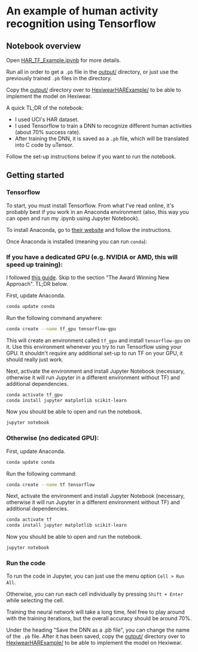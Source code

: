 # An example of human activity recognition using Tensorflow

## Notebook overview

Open [HAR_TF_Example.ipynb] for more details.

Run all in order to get a `.pb` file in the [output/] directory, or just use the previously trained `.pb` files in the directory.

Copy the [output/] directory over to [HexiwearHARExample/] to be able to implement the model on Hexiwear.

A quick TL;DR of the notebook:

  - I used UCI's HAR dataset.
  - I used Tensorflow to train a DNN to recognize different human activities (about 70% success rate).
  - After training the DNN, it is saved as a `.pb` file, which will be translated into C code by uTensor.

Follow the set-up instructions below if you want to run the notebook.

## Getting started

### Tensorflow

To start, you must install Tensorflow. From what I've read online, it's probably best if you work in an Anaconda environment (also, this way you can open and run my .ipynb using Jupyter Notebook).

To install Anaconda, go to [their website][Anaconda] and follow the instructions.

Once Anaconda is installed (meaning you can run `conda`):

### If you have a dedicated GPU (e.g. NVIDIA or AMD, this will speed up training):

I followed [this guide][TF-GPU]. Skip to the section "The Award Winning New Approach". TL;DR below.

First, update Anaconda.
```sh
conda update conda
```

Run the following command anywhere:
```sh
conda create --name tf_gpu tensorflow-gpu 
```
This will create an environment called `tf_gpu` and install `tensorflow-gpu` on it. Use this environment whenever you try to run Tensorflow using your GPU. It shouldn't require any additional set-up to run TF on your GPU, it should really just work.

Next, activate the environment and install Jupyter Notebook (necessary, otherwise it will run Jupyter in a different environment without TF) and additional dependencies.
```sh
conda activate tf_gpu
conda install jupyter matplotlib scikit-learn
```

Now you should be able to open and run the notebook.
```sh
jupyter notebook
```

### Otherwise (no dedicated GPU):

First, update Anaconda.
```sh
conda update conda
```

Run the following command:
```sh
conda create --name tf tensorflow 
```

Next, activate the environment and install Jupyter Notebook (necessary, otherwise it will run Jupyter in a different environment without TF) and additional dependencies.
```sh
conda activate tf
conda install jupyter matplotlib scikit-learn
```

Now you should be able to open and run the notebook.
```sh
jupyter notebook
```

### Run the code

To run the code in Jupyter, you can just use the menu option `Cell > Run All`.

Otherwise, you can run each cell individually by pressing `Shift + Enter` while selecting the cell.

Training the neural network will take a long time, feel free to play around with the training iterations, but the overall accuracy should be around 70%. 

Under the heading "Save the DNN as a .pb file", you can change the name of the `.pb` file. After it has been saved, copy the [output/] directory over to [HexiwearHARExample/] to be able to implement the model on Hexiwear.

[//]: # (These are reference links used in the body of this note and get stripped out when the markdown processor does its job. There is no need to format nicely because it shouldn't be seen. Thanks SO - http://stackoverflow.com/questions/4823468/store-comments-in-markdown-syntax)

   [Anaconda]: <https://www.anaconda.com/distribution/>
   [TF-GPU]: <https://towardsdatascience.com/tensorflow-gpu-installation-made-easy-use-conda-instead-of-pip-52e5249374bc>
   [HAR_TF_Example.ipynb]: <https://github.com/hisroar/NNonHexiwear/blob/master/HAR_TF_Example/HAR_TF_Example.ipynb>
   [output/]: <https://github.com/hisroar/NNonHexiwear/tree/master/HAR_TF_Example/output>
   [HexiwearHARExample/]: <https://github.com/hisroar/NNonHexiwear/tree/master/HexiwearHARExample>
